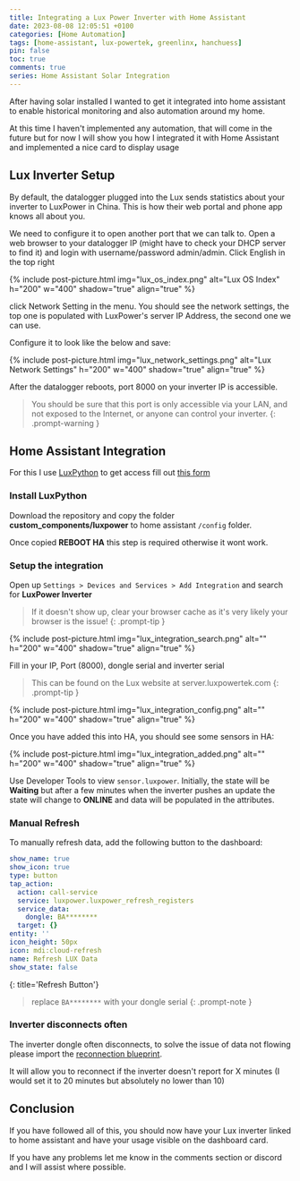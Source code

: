 ```yaml
---
title: Integrating a Lux Power Inverter with Home Assistant
date: 2023-08-08 12:05:51 +0100
categories: [Home Automation]
tags: [home-assistant, lux-powertek, greenlinx, hanchuess]
pin: false
toc: true
comments: true
series: Home Assistant Solar Integration
---
```


After having solar installed I  wanted to get it integrated into home assistant to enable historical monitoring and also automation around my home.

At this time I haven't implemented any automation, that will come in the future but for now I will show you how I integrated it with Home Assistant and implemented a nice card to display usage

## Lux Inverter Setup

By default, the datalogger plugged into the Lux sends statistics about your inverter to LuxPower in China. This is how their web portal and phone app knows all about you.

We need to configure it to open another port that we can talk to. Open a web browser to your datalogger IP (might have to check your DHCP server to find it) and login with username/password admin/admin. Click English in the top right

{% include post-picture.html img="lux_os_index.png" alt="Lux OS Index" h="200" w="400" shadow="true" align="true" %}

click Network Setting in the menu. You should see the network settings, the top one is populated with LuxPower's server IP Address, the second one we can use.

Configure it to look like the below and save:

{% include post-picture.html img="lux_network_settings.png" alt="Lux Network Settings" h="200" w="400" shadow="true" align="true" %}

After the datalogger reboots, port 8000 on your inverter IP is accessible.

> You should be sure that this port is only accessible via your LAN, and not exposed to the Internet, or anyone can control your inverter.
{: .prompt-warning }

## Home Assistant Integration

For this I use [LuxPython](https://github.com/guybw/LuxPython_DEV) to get access fill out  [this form](https://forms.office.com/Pages/ResponsePage.aspx?id=DQSIkWdsW0yxEjajBLZtrQAAAAAAAAAAAAFKAG3-4JFUMDRVVVBZWFg2VktEMFZHQktNVzhIWDBPUC4u)

### Install LuxPython

Download the repository and copy the folder **custom_components/luxpower** to home assistant `/config` folder.

Once copied **REBOOT HA** this step is required otherwise it wont work.

### Setup the integration

Open up `Settings > Devices and Services > Add Integration` and search for **LuxPower Inverter**

> If it doesn't show up, clear your browser cache as it's very likely your browser is the issue!
{: .prompt-tip }

{% include post-picture.html img="lux_integration_search.png" alt="" h="200" w="400" shadow="true" align="true" %}

Fill in your IP, Port (8000), dongle serial and inverter serial

> This can be found on the Lux website at server.luxpowertek.com
{: .prompt-tip }

{% include post-picture.html img="lux_integration_config.png" alt="" h="200" w="400" shadow="true" align="true" %}

Once you have added this into HA, you should see some sensors in HA:

{% include post-picture.html img="lux_integration_added.png" alt="" h="200" w="400" shadow="true" align="true" %}

Use Developer Tools to view `sensor.luxpower`. Initially, the state will be **Waiting** but after a few minutes when the inverter pushes an update the state will change to **ONLINE** and data will be populated in the attributes.

### Manual Refresh

To manually refresh data, add the following button to the dashboard:

```yaml
show_name: true
show_icon: true
type: button
tap_action:
  action: call-service
  service: luxpower.luxpower_refresh_registers
  service_data:
    dongle: BA********
  target: {}
entity: ''
icon_height: 50px
icon: mdi:cloud-refresh
name: Refresh LUX Data
show_state: false
```

{: title='Refresh Button'}

> replace `BA********` with your dongle serial
{: .prompt-note }

### Inverter disconnects often

The inverter dongle often disconnects, to solve the issue of data not flowing please import the [reconnection blueprint](https://my.home-assistant.io/redirect/blueprint_import/?blueprint_url=https://github.com/guybw/LuxPythonCard/blob/main/blueprints/automation/luxpower/reconnect.yaml).

It will allow you to reconnect if the inverter doesn't report for X minutes (I would set it to 20 minutes but absolutely no lower than 10)

## Conclusion

If you have followed all of this, you should now have your Lux inverter linked to home assistant and have your usage visible on the dashboard card.

If you have any problems let me know in the comments section or discord and I will assist where possible.

